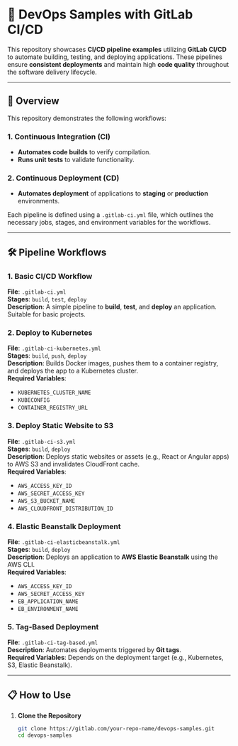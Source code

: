 # 🚀 DevOps Samples with GitLab CI/CD

This repository showcases **CI/CD pipeline examples** utilizing **GitLab CI/CD** to automate building, testing, and deploying applications. These pipelines ensure **consistent deployments** and maintain high **code quality** throughout the software delivery lifecycle.

---

## 🌟 Overview

This repository demonstrates the following workflows:

### 1. **Continuous Integration (CI)**

- **Automates code builds** to verify compilation.
- **Runs unit tests** to validate functionality.

### 2. **Continuous Deployment (CD)**

- **Automates deployment** of applications to **staging** or **production** environments.

Each pipeline is defined using a `.gitlab-ci.yml` file, which outlines the necessary jobs, stages, and environment variables for the workflows.

---

## 🛠️ Pipeline Workflows

### 1. **Basic CI/CD Workflow**  
**File**: `.gitlab-ci.yml`  
**Stages**: `build`, `test`, `deploy`  
**Description**: A simple pipeline to **build**, **test**, and **deploy** an application. Suitable for basic projects.

### 2. **Deploy to Kubernetes**  
**File**: `.gitlab-ci-kubernetes.yml`  
**Stages**: `build`, `push`, `deploy`  
**Description**: Builds Docker images, pushes them to a container registry, and deploys the app to a Kubernetes cluster.  
**Required Variables**:
- `KUBERNETES_CLUSTER_NAME`
- `KUBECONFIG`
- `CONTAINER_REGISTRY_URL`

### 3. **Deploy Static Website to S3**  
**File**: `.gitlab-ci-s3.yml`  
**Stages**: `build`, `deploy`  
**Description**: Deploys static websites or assets (e.g., React or Angular apps) to AWS S3 and invalidates CloudFront cache.  
**Required Variables**:
- `AWS_ACCESS_KEY_ID`
- `AWS_SECRET_ACCESS_KEY`
- `AWS_S3_BUCKET_NAME`
- `AWS_CLOUDFRONT_DISTRIBUTION_ID`

### 4. **Elastic Beanstalk Deployment**  
**File**: `.gitlab-ci-elasticbeanstalk.yml`  
**Stages**: `build`, `deploy`  
**Description**: Deploys an application to **AWS Elastic Beanstalk** using the AWS CLI.  
**Required Variables**:
- `AWS_ACCESS_KEY_ID`
- `AWS_SECRET_ACCESS_KEY`
- `EB_APPLICATION_NAME`
- `EB_ENVIRONMENT_NAME`

### 5. **Tag-Based Deployment**  
**File**: `.gitlab-ci-tag-based.yml`  
**Description**: Automates deployments triggered by **Git tags**.  
**Required Variables**: Depends on the deployment target (e.g., Kubernetes, S3, Elastic Beanstalk).

---

## 📋 How to Use

1. **Clone the Repository**  
   ```bash
   git clone https://gitlab.com/your-repo-name/devops-samples.git
   cd devops-samples
